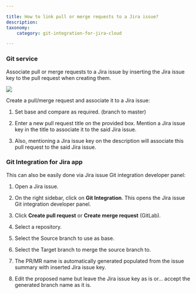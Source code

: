 ```yaml
---

title: How to link pull or merge requests to a Jira issue?
description:
taxonomy:
    category: git-integration-for-jira-cloud

---
```


### Git service

Associate pull or merge requests to a Jira issue by inserting the Jira issue key to the pull request when creating them.

![](/wp-content/uploads/gij-github-web-create-pull-request-sample.png)

Create a pull/merge request and associate it to a Jira issue:

1.  Set base and compare as required. (branch to master)

2.  Enter a new pull request title on the provided box. Mention a Jira issue key in the title to associate it to the said Jira issue.

3.  Also, mentioning a Jira issue key on the description will associate this pull request to the said Jira issue.

### Git Integration for Jira app

This can also be easily done via Jira issue Git integration developer panel:

1.  Open a Jira issue.

2.  On the right sidebar, click on **Git Integration**. This opens the Jira issue Git integration developer panel.

3.  Click **Create pull request** or **Create merge request** (GitLab).

4.  Select a repository.

5.  Select the Source branch to use as base.

6.  Select the Target branch to merge the source branch to.

6.  The PR/MR name is automatically generated populated from the issue summary with inserted Jira issue key.

7.  Edit the proposed name but leave the Jira issue key as is or... accept the generated branch name as it is.



